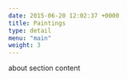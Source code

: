 ```yaml
---
date: 2015-06-20 12:02:37 +0000
title: Paintings
type: detail
menu: "main"
weight: 3
---
```

about
section
content